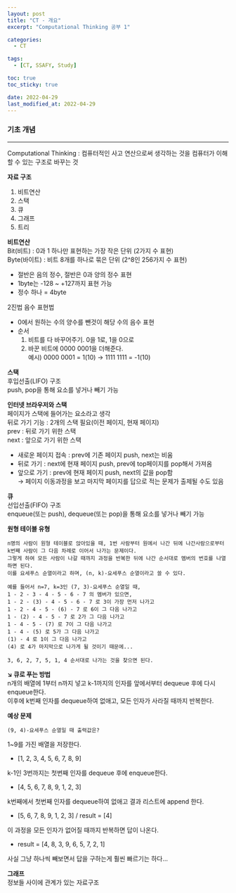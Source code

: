 ```yaml
---
layout: post
title: "CT - 개요"
excerpt: "Computational Thinking 공부 1"

categories:
  - CT

tags:
  - [CT, SSAFY, Study]

toc: true
toc_sticky: true

date: 2022-04-29
last_modified_at: 2022-04-29
---
```


### 기초 개념

---

Computational Thinking : 컴퓨터적인 사고 연산으로써 생각하는 것을 컴퓨터가 이해할 수 있는 구조로 바꾸는 것

**자료 구조**

1. 비트연산
2. 스택
3. 큐
4. 그래프
5. 트리

**비트연산**  
Bit(비트) : 0과 1 하나만 표현하는 가장 작은 단위 (2가지 수 표현)  
Byte(바이트) : 비트 8개를 하나로 묶은 단위 (2^8인 256가지 수 표현)

- 절반은 음의 정수, 절반은 0과 양의 정수 표현
- 1byte는 -128 ~ +127까지 표현 가능
- 정수 하나 = 4byte

2진법 음수 표현법

- 0에서 원하는 수의 양수를 뺀것이 해당 수의 음수 표현
- 순서
  1. 비트를 다 바꾸어주기. 0을 1로, 1을 0으로
  2. 바꾼 비트에 0000 0001을 더해준다.  
     예시) 0000 0001 = 1(10) → 1111 1111 = -1(10)

**스택**  
후입선출(LIFO) 구조  
push, pop을 통해 요소를 넣거나 빼기 가능

**인터넷 브라우저와 스택**  
페이지가 스택에 들어가는 요소라고 생각  
뒤로 가기 기능 : 2개의 스택 필요(이전 페이지, 현재 페이지)  
prev : 뒤로 가기 위한 스택  
next : 앞으로 가기 위한 스택

- 새로운 페이지 접속 : prev에 기존 페이지 push, next는 비움
- 뒤로 가기 : next에 현재 페이지 push, prev에 top페이지를 pop해서 가져옴
- 앞으로 가기 : prev에 현재 페이지 push, next의 값을 pop함  
  → 페이지 이동과정을 보고 마지막 페이지를 답으로 적는 문제가 출제될 수도 있음

**큐**  
선입선출(FIFO) 구조  
enqueue(또는 push), dequeue(또는 pop)을 통해 요소를 넣거나 빼기 가능

**원형 테이블 유형**

```
n명의 사람이 원형 테이블로 앉아있을 때, 1번 사람부터 원에서 나간 뒤에 나간사람으로부터 k번째 사람이 그 다음 차례로 이어서 나가는 문제이다.
그렇게 하여 모든 사람이 나갈 때까지 과정을 반복한 뒤에 나간 순서대로 멤버의 번호를 나열하면 된다.
이를 요세푸스 순열이라고 하며, (n, k)-요세푸스 순열이라고 쓸 수 있다.

예를 들어서 n=7, k=3인 (7, 3)-요세푸스 순열일 때,
1 - 2 - 3 - 4 - 5 - 6 - 7 의 멤버가 있으면,
1 - 2 - (3) - 4 - 5 - 6 - 7 로 3이 가장 먼저 나가고
1 - 2 - 4 - 5 - (6) - 7 로 6이 그 다음 나가고
1 - (2) - 4 - 5 - 7 로 2가 그 다음 나가고
1 - 4 - 5 - (7) 로 7이 그 다음 나가고
1 - 4 - (5) 로 5가 그 다음 나가고
(1) - 4 로 1이 그 다음 나가고
(4) 로 4가 마지막으로 나가게 될 것이기 때문에...

3, 6, 2, 7, 5, 1, 4 순서대로 나가는 것을 찾으면 된다.
```

**↘︎ 큐로 푸는 방법**  
n개의 배열에 1부터 n까지 넣고 k-1까지의 인자를 앞에서부터 dequeue 후에 다시 enqueue한다.  
이후에 k번째 인자를 dequeue하여 없애고, 모든 인자가 사라질 때까지 반복한다.

**예상 문제**

```
(9, 4)-요세푸스 순열일 때 출력값은?
```

1~9를 가진 배열을 저장한다.

- [1, 2, 3, 4, 5, 6, 7, 8, 9]

k-1인 3번까지는 첫번째 인자를 dequeue 후에 enqueue한다.

- [4, 5, 6, 7, 8, 9, 1, 2, 3]

k번째에서 첫번째 인자를 dequeue하여 없애고 결과 리스트에 append 한다.

- [5, 6, 7, 8, 9, 1, 2, 3] / result = [4]

이 과정을 모든 인자가 없어질 때까지 반복하면 답이 나온다.

- result = [4, 8, 3, 9, 6, 5, 7, 2, 1]

사실 그냥 하나씩 빼보면서 답을 구하는게 훨씬 빠르기는 하다...

**그래프**  
정보들 사이에 관계가 있는 자료구조
